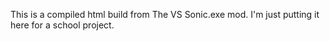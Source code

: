 This is a compiled html build from The VS Sonic.exe mod. I'm just putting it here for a school project.

